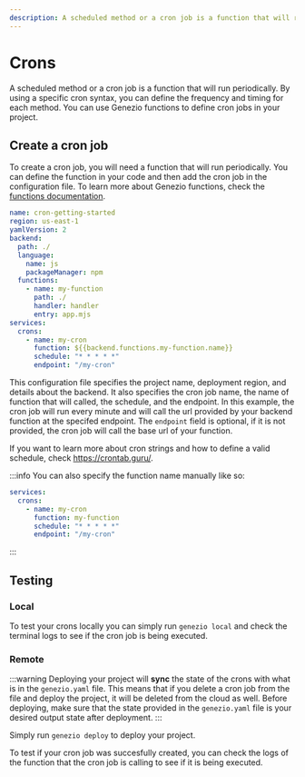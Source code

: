```yaml
---
description: A scheduled method or a cron job is a function that will run periodically. By using a specific syntax, you can define the frequency and timing for each method.
---
```


# Crons

<head>
  <title>Crons | Genezio Documentation</title>
</head>

A scheduled method or a cron job is a function that will run periodically. By using a specific cron syntax, you can define the frequency and timing for each method. You can use Genezio functions to define cron jobs in your project.

## Create a cron job

To create a cron job, you will need a function that will run periodically. You can define the function in your code and then add the cron job in the configuration file. To learn more about Genezio functions, check the [functions documentation](../tutorials/how-to-deploy-a-serverless-function.md).

```yaml title="genezio.yaml"
name: cron-getting-started
region: us-east-1
yamlVersion: 2
backend:
  path: ./
  language:
    name: js
    packageManager: npm
  functions:
    - name: my-function
      path: ./
      handler: handler
      entry: app.mjs
services:
  crons:
    - name: my-cron
      function: ${{backend.functions.my-function.name}}
      schedule: "* * * * *"
      endpoint: "/my-cron"
```

This configuration file specifies the project name, deployment region, and details about the backend. It also specifies the cron job name, the name of function that will called, the schedule, and the endpoint. In this example, the cron job will run every minute and will call the url provided by your backend function at the specifed endpoint. The `endpoint` field is optional, if it is not provided, the cron job will call the base url of your function.

If you want to learn more about cron strings and how to define a valid schedule, check https://crontab.guru/.

:::info
You can also specify the function name manually like so:

```yaml title="genezio.yaml"
services:
  crons:
    - name: my-cron
      function: my-function
      schedule: "* * * * *"
      endpoint: "/my-cron"
```

:::

## Testing

### Local

To test your crons locally you can simply run `genezio local` and check the terminal logs to see if the cron job is being executed.

### Remote

:::warning
Deploying your project will **sync** the state of the crons with what is in the `genezio.yaml` file. This means that if you delete a cron job from the file and deploy the project, it will be deleted from the cloud as well. Before deploying, make sure that the state provided in the `genezio.yaml` file is your desired output state after deployment.
:::

Simply run `genezio deploy` to deploy your project.

To test if your cron job was succesfully created, you can check the logs of the function that the cron job is calling to see if it is being executed.
